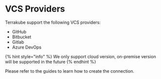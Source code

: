 # VCS Providers

Terrakube support the following VCS providers:

* GitHub 
* Bitbucket
* Gitlab
* Azure DevOps

{% hint style="info" %}
We only support cloud version, on-premise version will be supported in the future
{% endhint %}

Please refer to the guides to learn how to create the connection.

